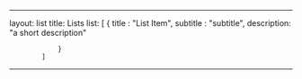 ---

layout: list
title: Lists
list: [
				{
					title : "List Item",
					subtitle : "subtitle",
					description: "a short description"

				}
			]

---